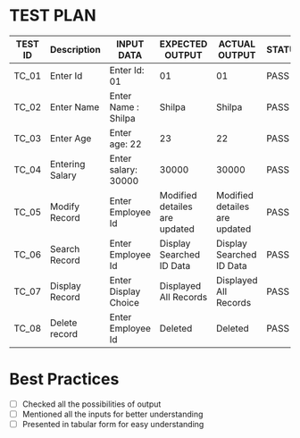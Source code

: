 
# TEST PLAN

 |TEST ID	 |          Description 	     |   INPUT DATA	             |     EXPECTED OUTPUT	             |      ACTUAL OUTPUT	             | STATUS
 |---------|----------------------------|---------------------------|--------------------------------- |---------------------------------|-----------
 |TC_01	   |      Enter Id	             |    Enter Id: 01           |   	        01                    |             01	                 |  PASS
 |TC_02	   |      Enter Name	           |   Enter Name : Shilpa	    |          Shilpa                  |            Shilpa               |  PASS
 |TC_03	   |      Enter Age	            |   Enter age: 22           |            23	                   |              22	                |  PASS
 |TC_04	   |      Entering Salary	      |   Enter salary: 30000	    |           30000                  |   	         30000	              |  PASS
 |TC_05	   |      Modify Record	        |   Enter Employee Id       |  Modified detailes are updated   |	 Modified detailes are updated  |  PASS
 |TC_06	   |      Search Record	        |   Enter Employee Id       |    Display Searched ID Data	     |     Display Searched ID Data	   |  PASS
 |TC_07	   |      Display Record	       |   Enter Display Choice   	|      Displayed All Records	      |       Displayed All Records		   |  PASS
 |TC_08	   |      Delete record	        |   Enter Employee Id       |           Deleted                |               Deleted           | PASS
                                                                    
 
 # Best Practices
 
-[ ] Checked all the possibilities of output
-[ ] Mentioned all the inputs for better understanding
-[ ] Presented in tabular form for easy understanding
